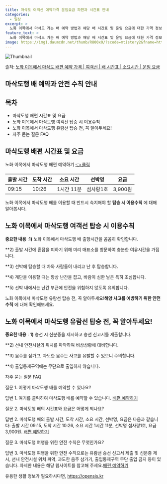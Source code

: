 ```yaml
---
title: 마삭도 여객선 예약가격 운임요금 파편과 시간표 안내
categories:
  - 일상
excerpt: >
  노화 이목에서 마삭도 가는 배 예약 방법과 해당 배 시간표 및 운임 요금에 대한 가격 정보를 안내 드리겠습니다. 안전하고 재밋는 마삭도행 여행을 위해 아래 정보 참고하시기 바랍니다. 마삭도행 배편 예약하기 👈 클릭노화 이목에서 마삭도행 배 시간표출발 시간도착 시간소요 시간선박명요금09:1510:261시간 11분섬사랑1호3,900원마삭도행 배편 예약하기 👈 클릭노화 이목에서 마삭도행 여객선 탑승 시 이용수칙노화 이목에서 마삭도행 배를 이용할 때 반드시 숙지해야 할 탑승 시 이용수칙에 대해 알아봅시다. 중요한 내용: 1) 노화 이목에서 마삭도행 배 출항시간을 꼼꼼히 확인합니다. 2) 출발 시간에 혼잡을 피하기 위해 미리 매표소를 방문하여 충분한 여유시간을 가집니다. 3) 선박에 탑승할 때 차와 사람들이 내리..
feature_text: >
  노화 이목에서 마삭도 가는 배 예약 방법과 해당 배 시간표 및 운임 요금에 대한 가격 정보를 안내 드리겠습니다. 안전하고 재밋는 마삭도행 여행을 위해 아래 정보 참고하시기 바랍니다. 마삭도행 배편 예약하기 👈 클릭노화 이목에서 마삭도행 배 시간표출발 시간도착 시간소요 시간선박명요금09:1510:261시간 11분섬사랑1호3,900원마삭도행 배편 예약하기 👈 클릭노화 이목에서 마삭도행 여객선 탑승 시 이용수칙노화 이목에서 마삭도행 배를 이용할 때 반드시 숙지해야 할 탑승 시 이용수칙에 대해 알아봅시다. 중요한 내용: 1) 노화 이목에서 마삭도행 배 출항시간을 꼼꼼히 확인합니다. 2) 출발 시간에 혼잡을 피하기 위해 미리 매표소를 방문하여 충분한 여유시간을 가집니다. 3) 선박에 탑승할 때 차와 사람들이 내리..
image: https://img1.daumcdn.net/thumb/R800x0/?scode=mtistory2&fname=https%3A%2F%2Fblog.kakaocdn.net%2Fdn%2FcH4Uxi%2FbtsHBdj49Qa%2FNm3aOuvwZT8LQwpA2fzm9K%2Fimg.webp
---
```


![Thumbnail](https://img1.daumcdn.net/thumb/R800x0/?scode=mtistory2&fname=https%3A%2F%2Fblog.kakaocdn.net%2Fdn%2FcH4Uxi%2FbtsHBdj49Qa%2FNm3aOuvwZT8LQwpA2fzm9K%2Fimg.webp)

<p>출처: <a href="https://opensis.kr/entry/%EB%85%B8%ED%99%94-%EC%9D%B4%EB%AA%A9%EC%97%90%EC%84%9C-%EB%A7%88%EC%82%AD%EB%8F%84-%EB%B0%B0%ED%8E%B8-%EC%98%88%EC%95%BD-%EA%B0%80%EA%B2%A9-%EC%97%AC%EA%B0%9D%EC%84%A0-%EB%B0%B0-%EC%8B%9C%EA%B0%84%ED%91%9C-%EC%86%8C%EC%9A%94%EC%8B%9C%EA%B0%84-%EC%9A%B4%EC%9E%84-%EC%9A%94%EA%B8%88" rel="dofollow">노화 이목에서 마삭도 배편 예약 가격 | 여객선 | 배 시간표 | 소요시간 | 운임 요금</a> </p>

## 마삭도행 배 예약과 안전 수칙 안내



## 목차

  * 마삭도행 배편 시간표 및 요금
  * 노화 이목에서 마삭도행 여객선 탑승 시 이용수칙
  * 노화 이목에서 마삭도행 유람선 탑승 전, 꼭 알아두세요!
  * 자주 묻는 질문 FAQ



## 마삭도행 배편 시간표 및 요금

노화 이목에서 마삭도행 배편 예약하기 [👈 클릭](https://opensis.kr/entry/%EB%85%B8%ED%99%94-%EC%9D%B4%EB%AA%A9%EC%97%90%EC%84%9C-%EB%A7%88%EC%82%AD%EB%8F%84-%EB%B0%B0%ED%8E%B8-%EC%98%88%EC%95%BD-%EA%B0%80%EA%B2%A9-%EC%97%AC%EA%B0%9D%EC%84%A0-%EB%B0%B0-%EC%8B%9C%EA%B0%84%ED%91%9C-%EC%86%8C%EC%9A%94%EC%8B%9C%EA%B0%84-%EC%9A%B4%EC%9E%84-%EC%9A%94%EA%B8%88)

**출발 시간** | **도착 시간** | **소요 시간** | **선박명** | **요금**  
---|---|---|---|---  
09:15 | 10:26 | 1시간 11분 | 섬사랑1호 | 3,900원  
  
노화 이목에서 마삭도행 배를 이용할 때 반드시 숙지해야 할 **탑승 시 이용수칙** 에 대해 알아봅시다.

## 노화 이목에서 마삭도행 여객선 탑승 시 이용수칙

**중요한 내용** :**1)** 노화 이목에서 마삭도행 배 출항시간을 꼼꼼히 확인합니다.

**2) 출발 시간에 혼잡을 피하기 위해 미리 매표소를 방문하여 충분한 여유시간을 가집니다.

**3) 선박에 탑승할 때 차와 사람들이 내리고 난 후 탑승합니다.

**4) 계단을 이용할 때는 항상 난간을 잡고, 바람이 심한 날은 특히 조심합니다.

**5) 선박 내에서는 난간 부근에 안전을 위험하지 않도록 유의합니다.

노화 이목에서 마삭도행 유람선 탑승 전, 꼭 알아두세요!**해양 사고를 예방하기 위한 안전 수칙** 에 대해 확인해보세요.

## 노화 이목에서 마삭도행 유람선 탑승 전, 꼭 알아두세요!

**중요한 내용** : **1)** 승선 시 신분증을 제시하고 승선 신고서를 제출합니다.

**2) 선내 안전시설의 위치를 파악하여 비상상황에 대비합니다.

**3) 음주를 삼가고, 과도한 음주는 사고를 유발할 수 있으니 주의합니다.

**4) 출입통제구역에는 무단으로 출입하지 않습니다.

자주 묻는 질문 FAQ

질문 1. 어떻게 마삭도행 배를 예약할 수 있나요?

답변 1. 여기를 클릭하여 마삭도행 배를 예약할 수 있습니다. [배편 예약하기](https://opensis.kr/entry/%EB%85%B8%ED%99%94-%EC%9D%B4%EB%AA%A9%EC%97%90%EC%84%9C-%EB%A7%88%EC%82%AD%EB%8F%84-%EB%B0%B0%ED%8E%B8-%EC%98%88%EC%95%BD-%EA%B0%80%EA%B2%A9-%EC%97%AC%EA%B0%9D%EC%84%A0-%EB%B0%B0-%EC%8B%9C%EA%B0%84%ED%91%9C-%EC%86%8C%EC%9A%94%EC%8B%9C%EA%B0%84-%EC%9A%B4%EC%9E%84-%EC%9A%94%EA%B8%88)

질문 2. 마삭도행 배의 시간표와 요금은 어떻게 되나요?

답변 2. 마삭도행 배의 출발 시간, 도착 시간, 소요 시간, 선박명, 요금은 다음과 같습니다: 출발 시간 09:15, 도착 시간
10:26, 소요 시간 1시간 11분, 선박명 섬사랑1호, 요금 3,900원. [배편 예약하기](https://opensis.kr/entry/%EB%85%B8%ED%99%94-%EC%9D%B4%EB%AA%A9%EC%97%90%EC%84%9C-%EB%A7%88%EC%82%AD%EB%8F%84-%EB%B0%B0%ED%8E%B8-%EC%98%88%EC%95%BD-%EA%B0%80%EA%B2%A9-%EC%97%AC%EA%B0%9D%EC%84%A0-%EB%B0%B0-%EC%8B%9C%EA%B0%84%ED%91%9C-%EC%86%8C%EC%9A%94%EC%8B%9C%EA%B0%84-%EC%9A%B4%EC%9E%84-%EC%9A%94%EA%B8%88)

질문 3. 마삭도행 여행을 위한 안전 수칙은 무엇인가요?

답변 3. 마삭도행 여행을 위한 안전 수칙으로는 유람선 승선 신고서 제출 및 신분증 제시, 선내 안전시설 위치 파악, 과도한 음주 삼가기,
출입통제구역 무단 출입 금지 등이 있습니다. 자세한 내용은 해당 웹사이트를 참고해 주세요.[배편 예약하기](https://opensis.kr/entry/%EB%85%B8%ED%99%94-%EC%9D%B4%EB%AA%A9%EC%97%90%EC%84%9C-%EB%A7%88%EC%82%AD%EB%8F%84-%EB%B0%B0%ED%8E%B8-%EC%98%88%EC%95%BD-%EA%B0%80%EA%B2%A9-%EC%97%AC%EA%B0%9D%EC%84%A0-%EB%B0%B0-%EC%8B%9C%EA%B0%84%ED%91%9C-%EC%86%8C%EC%9A%94%EC%8B%9C%EA%B0%84-%EC%9A%B4%EC%9E%84-%EC%9A%94%EA%B8%88)

 

유용한 생활 정보가 필요하시다면, <a href="https://opensis.kr" rel="dofollow">https://opensis.kr</a>


